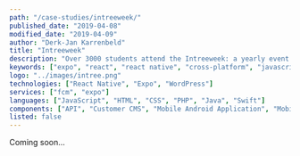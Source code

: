```yaml
---
path: "/case-studies/intreeweek/"
published_date: "2019-04-08"
modified_date: "2019-04-09"
author: "Derk-Jan Karrenbeld"
title: "Intreeweek"
description: "Over 3000 students attend the Intreeweek: a yearly event from the University of Amsterdam. XP Bytes provides their app companion which holds their programme, games, quick links and more."
keywords: ["expo", "react", "react native", "cross-platform", "javascript", "uva", "intreeweek"]
logo: "../images/intree.png"
technologies: ["React Native", "Expo", "WordPress"]
services: ["fcm", "expo"]
languages: ["JavaScript", "HTML", "CSS", "PHP", "Java", "Swift"]
components: ["API", "Customer CMS", "Mobile Android Application", "Mobile iOS Application", "Progressive Web App", "Wordpress Plugin"]
listed: false
---
```


Coming soon...
